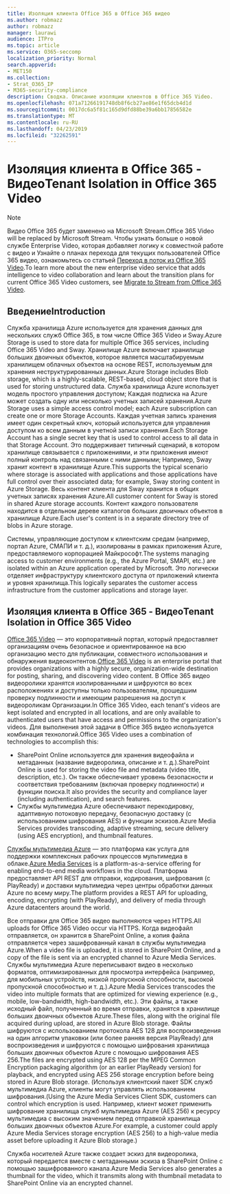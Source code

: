 ```yaml
---
title: Изоляция клиента Office 365 в Office 365 видео
ms.author: robmazz
author: robmazz
manager: laurawi
audience: ITPro
ms.topic: article
ms.service: O365-seccomp
localization_priority: Normal
search.appverid:
- MET150
ms.collection:
- Strat_O365_IP
- M365-security-compliance
description: Сводка. Описание изоляции клиентов в Office 365 Video.
ms.openlocfilehash: 071a71266191748db8f6cb27ae86e1f65dcb4d1d
ms.sourcegitcommit: 0017dc6a5f81c165d9dfd88be39a6bb17856582e
ms.translationtype: MT
ms.contentlocale: ru-RU
ms.lasthandoff: 04/23/2019
ms.locfileid: "32262591"
---
```

# <a name="tenant-isolation-in-office-365-video"></a><span data-ttu-id="b4a2b-103">Изоляция клиента в Office 365 - Видео</span><span class="sxs-lookup"><span data-stu-id="b4a2b-103">Tenant Isolation in Office 365 Video</span></span>

> [!NOTE]
> <span data-ttu-id="b4a2b-104">Видео Office 365 будет заменено на Microsoft Stream.</span><span class="sxs-lookup"><span data-stu-id="b4a2b-104">Office 365 Video will be replaced by Microsoft Stream.</span></span> <span data-ttu-id="b4a2b-105">Чтобы узнать больше о новой службе Enterprise Video, которая добавляет логику к совместной работе с видео и Узнайте о планах перехода для текущих пользователей Office 365 видео, ознакомьтесь со статьей [Переход в поток из Office 365 Video](https://docs.microsoft.com/stream/).</span><span class="sxs-lookup"><span data-stu-id="b4a2b-105">To learn more about the new enterprise video service that adds intelligence to video collaboration and learn about the transition plans for current Office 365 Video customers, see [Migrate to Stream from Office 365 Video](https://docs.microsoft.com/stream/).</span></span>

## <a name="introduction"></a><span data-ttu-id="b4a2b-106">Введение</span><span class="sxs-lookup"><span data-stu-id="b4a2b-106">Introduction</span></span>
<span data-ttu-id="b4a2b-107">Служба хранилища Azure используется для хранения данных для нескольких служб Office 365, в том числе Office 365 Video и Sway.</span><span class="sxs-lookup"><span data-stu-id="b4a2b-107">Azure Storage is used to store data for multiple Office 365 services, including Office 365 Video and Sway.</span></span> <span data-ttu-id="b4a2b-108">Хранилище Azure включает хранилище больших двоичных объектов, которое является масштабируемым хранилищем облачных объектов на основе REST, используемым для хранения неструктурированных данных.</span><span class="sxs-lookup"><span data-stu-id="b4a2b-108">Azure Storage includes Blob storage, which is a highly-scalable, REST-based, cloud object store that is used for storing unstructured data.</span></span> <span data-ttu-id="b4a2b-109">Служба хранилища Azure использует модель простого управления доступом; Каждая подписка на Azure может создать одну или несколько учетных записей хранения.</span><span class="sxs-lookup"><span data-stu-id="b4a2b-109">Azure Storage uses a simple access control model; each Azure subscription can create one or more Storage Accounts.</span></span> <span data-ttu-id="b4a2b-110">Каждая учетная запись хранения имеет один секретный ключ, который используется для управления доступом ко всем данным в учетной записи хранения.</span><span class="sxs-lookup"><span data-stu-id="b4a2b-110">Each Storage Account has a single secret key that is used to control access to all data in that Storage Account.</span></span> <span data-ttu-id="b4a2b-111">Это поддерживает типичный сценарий, в котором хранилище связывается с приложениями, и эти приложения имеют полный контроль над связанными с ними данными; Например, Sway хранит контент в хранилище Azure.</span><span class="sxs-lookup"><span data-stu-id="b4a2b-111">This supports the typical scenario where storage is associated with applications and those applications have full control over their associated data; for example, Sway storing content in Azure Storage.</span></span> <span data-ttu-id="b4a2b-112">Весь контент клиента для Sway хранится в общих учетных записях хранения Azure.</span><span class="sxs-lookup"><span data-stu-id="b4a2b-112">All customer content for Sway is stored in shared Azure storage accounts.</span></span> <span data-ttu-id="b4a2b-113">Контент каждого пользователя находится в отдельном дереве каталогов больших двоичных объектов в хранилище Azure.</span><span class="sxs-lookup"><span data-stu-id="b4a2b-113">Each user's content is in a separate directory tree of blobs in Azure storage.</span></span>

<span data-ttu-id="b4a2b-114">Системы, управляющие доступом к клиентским средам (например, портал Azure, СМАПИ и т. д.), изолированы в рамках приложения Azure, предоставляемого корпорацией Майкрософт.</span><span class="sxs-lookup"><span data-stu-id="b4a2b-114">The systems managing access to customer environments (e.g., the Azure Portal, SMAPI, etc.) are isolated within an Azure application operated by Microsoft.</span></span> <span data-ttu-id="b4a2b-115">Это логически отделяет инфраструктуру клиентского доступа от приложений клиента и уровня хранилища.</span><span class="sxs-lookup"><span data-stu-id="b4a2b-115">This logically separates the customer access infrastructure from the customer applications and storage layer.</span></span>

## <a name="tenant-isolation-in-office-365-video"></a><span data-ttu-id="b4a2b-116">Изоляция клиента в Office 365 - Видео</span><span class="sxs-lookup"><span data-stu-id="b4a2b-116">Tenant Isolation in Office 365 Video</span></span>
<span data-ttu-id="b4a2b-117">[Office 365 Video](https://support.office.com/article/Meet-Office-365-Video-ca1cc1a9-a615-46e1-b6a3-40dbd99939a6) — это корпоративный портал, который предоставляет организациям очень безопасное и ориентированное на всю организацию место для публикации, совместного использования и обнаружения видеоконтентов.</span><span class="sxs-lookup"><span data-stu-id="b4a2b-117">[Office 365 Video](https://support.office.com/article/Meet-Office-365-Video-ca1cc1a9-a615-46e1-b6a3-40dbd99939a6) is an enterprise portal that provides organizations with a highly secure, organization-wide destination for posting, sharing, and discovering video content.</span></span> <span data-ttu-id="b4a2b-118">В Office 365 видео видеоролики хранятся изолированными и шифруются во всех расположениях и доступны только пользователям, прошедшим проверку подлинности и имеющим разрешения на доступ к видеороликам Организации.</span><span class="sxs-lookup"><span data-stu-id="b4a2b-118">In Office 365 Video, each tenant's videos are kept isolated and encrypted in all locations, and are only available to authenticated users that have access and permissions to the organization's videos.</span></span> <span data-ttu-id="b4a2b-119">Для выполнения этой задачи в Office 365 видео используется комбинация технологий.</span><span class="sxs-lookup"><span data-stu-id="b4a2b-119">Office 365 Video uses a combination of technologies to accomplish this:</span></span>
- <span data-ttu-id="b4a2b-120">SharePoint Online используется для хранения видеофайла и метаданных (название видеоролика, описание и т. д.).</span><span class="sxs-lookup"><span data-stu-id="b4a2b-120">SharePoint Online is used for storing the video file and metadata (video title, description, etc.).</span></span> <span data-ttu-id="b4a2b-121">Он также обеспечивает уровень безопасности и соответствия требованиям (включая проверку подлинности) и функции поиска.</span><span class="sxs-lookup"><span data-stu-id="b4a2b-121">It also provides the security and compliance layer (including authentication), and search features.</span></span>
- <span data-ttu-id="b4a2b-122">Службы мультимедиа Azure обеспечивают перекодировку, адаптивную потоковую передачу, безопасную доставку (с использованием шифрования AES) и функции эскизов.</span><span class="sxs-lookup"><span data-stu-id="b4a2b-122">Azure Media Services provides transcoding, adaptive streaming, secure delivery (using AES encryption), and thumbnail features.</span></span>

<span data-ttu-id="b4a2b-123">[Службы мультимедиа Azure](https://azure.microsoft.com/services/media-services/) — это платформа как услуга для поддержки комплексных рабочих процессов мультимедиа в облаке.</span><span class="sxs-lookup"><span data-stu-id="b4a2b-123">[Azure Media Services](https://azure.microsoft.com/services/media-services/) is a platform-as-a-service offering for enabling end-to-end media workflows in the cloud.</span></span> <span data-ttu-id="b4a2b-124">Платформа предоставляет API REST для отправки, кодирования, шифрования (с PlayReady) и доставки мультимедиа через центры обработки данных Azure по всему миру.</span><span class="sxs-lookup"><span data-stu-id="b4a2b-124">The platform provides a REST API for uploading, encoding, encrypting (with PlayReady), and delivery of media through Azure datacenters around the world.</span></span>

<span data-ttu-id="b4a2b-125">Все отправки для Office 365 видео выполняются через HTTPS.</span><span class="sxs-lookup"><span data-stu-id="b4a2b-125">All uploads for Office 365 Video occur via HTTPS.</span></span> <span data-ttu-id="b4a2b-126">Когда видеофайл отправляется, он хранится в SharePoint Online, а копия файла отправляется через зашифрованный канал в службы мультимедиа Azure.</span><span class="sxs-lookup"><span data-stu-id="b4a2b-126">When a video file is uploaded, it is stored in SharePoint Online, and a copy of the file is sent via an encrypted channel to Azure Media Services.</span></span> <span data-ttu-id="b4a2b-127">Службы мультимедиа Azure переписывают видео в несколько форматов, оптимизированных для просмотра интерфейса (например, для мобильных устройств, низкой пропускной способности, высокой пропускной способностью и т. д.).</span><span class="sxs-lookup"><span data-stu-id="b4a2b-127">Azure Media Services transcodes the video into multiple formats that are optimized for viewing experience (e.g., mobile, low-bandwidth, high-bandwidth, etc.).</span></span> <span data-ttu-id="b4a2b-128">Эти файлы, а также исходный файл, полученный во время отправки, хранятся в хранилище больших двоичных объектов Azure.</span><span class="sxs-lookup"><span data-stu-id="b4a2b-128">These files, along with the original file acquired during upload, are stored in Azure Blob storage.</span></span> <span data-ttu-id="b4a2b-129">Файлы шифруются с использованием протокола AES 128 для воспроизведения на один алгоритм упаковки (или более ранняя версия PlayReady) для воспроизведения и шифруются с помощью шифрования хранилища больших двоичных объектов Azure с помощью шифрования AES 256.</span><span class="sxs-lookup"><span data-stu-id="b4a2b-129">The files are encrypted using AES 128 per the MPEG Common Encryption packaging algorithm (or an earlier PlayReady version) for playback, and encrypted using AES 256 storage encryption before being stored in Azure Blob storage.</span></span> <span data-ttu-id="b4a2b-130">(Используя клиентский пакет SDK служб мультимедиа Azure, клиенты могут управлять использованием шифрования.</span><span class="sxs-lookup"><span data-stu-id="b4a2b-130">(Using the Azure Media Services Client SDK, customers can control which encryption is used.</span></span> <span data-ttu-id="b4a2b-131">Например, клиент может применить шифрование хранилища служб мультимедиа Azure (AES 256) к ресурсу мультимедиа с высоким значением перед отправкой хранилища больших двоичных объектов Azure.</span><span class="sxs-lookup"><span data-stu-id="b4a2b-131">For example, a customer could apply Azure Media Services storage encryption (AES 256) to a high-value media asset before uploading it Azure Blob storage.)</span></span>

<span data-ttu-id="b4a2b-132">Служба носителей Azure также создает эскиз для видеоролика, который передается вместе с метаданными эскиза в SharePoint Online с помощью зашифрованного канала.</span><span class="sxs-lookup"><span data-stu-id="b4a2b-132">Azure Media Services also generates a thumbnail for the video, which it transmits along with thumbnail metadata to SharePoint Online via an encrypted channel.</span></span>
